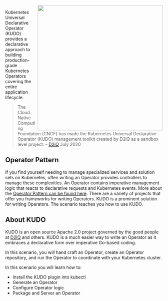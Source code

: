 <img align="right" src="./assets/kudo.png" width="400">

Kubernetes Universal Declarative Operator (KUDO) provides a declarative approach to building production-grade Kubernetes Operators covering the entire application lifecycle.

> The Cloud Native Computing Foundation (CNCF) has made the Kubernetes Universal Declarative Operator (KUDO) management toolkit created by D2iQ as a sandbox level project. - [D2iQ](https://d2iq.com/blog/kudo-accepted-as-a-cncf-sandbox-project) July 2020

## Operator Pattern ##

If you find yourself needing to manage specialized services and solution sets on Kubernetes, often writing an Operator provides controllers to manage these complexities. An Operator contains imperative management logic that reacts to declarative requests and Kubernetes events. More about the [Operator Pattern can be found here](https://kubernetes.io/docs/concepts/extend-kubernetes/operator/). There are a variety of projects that offer you frameworks for writing Operators. KUDO is a prominent solution for writing Operators. The scenario teaches you how to use KUDO.

## About KUDO ##

KUDO is an open source Apache 2.0 project governed by the good people at [D2IQ](https://d2iq.com/) and others. KUDO is a much easier way to write an Operator as it embraces a declarative form over imperative Go-based coding.

In this scenario, you will hand craft an Operator, create an Operator repository, and run the Operator to coordinate with your Kubernetes cluster.

In this scenario you will learn how to:

- Install the KUDO plugin into kubectl
- Generate an Operator
- Configure Operator logic
- Package and Server an Operator
